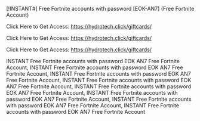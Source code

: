 [!INSTANT#] Free Fortnite accounts with password [EOK-AN7] (Free Fortnite Account)

Click Here to Get Access: https://hydrotech.click/giftcards/

Click Here to Get Access: https://hydrotech.click/giftcards/

Click Here to Get Access: https://hydrotech.click/giftcards/

 INSTANT Free Fortnite accounts with password EOK AN7 Free Fortnite Account, INSTANT Free Fortnite accounts with password EOK AN7 Free Fortnite Account, INSTANT Free Fortnite accounts with password EOK AN7 Free Fortnite Account, INSTANT Free Fortnite accounts with password EOK AN7 Free Fortnite Account, INSTANT Free Fortnite accounts with password EOK AN7 Free Fortnite Account, INSTANT Free Fortnite accounts with password EOK AN7 Free Fortnite Account, INSTANT Free Fortnite accounts with password EOK AN7 Free Fortnite Account, INSTANT Free Fortnite accounts with password EOK AN7 Free Fortnite Account
